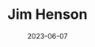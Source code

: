 ---
title: "Jim Henson"
cc-type: person
born-on: 1936-09-24
date: 2023-06-07
died-on: 1990-05-16
hashtag: jim-henson
related:
  - Frank Oz
tags:
  - puppeteer
  - actor
  - director
  - human being
  - dead at the moment
---